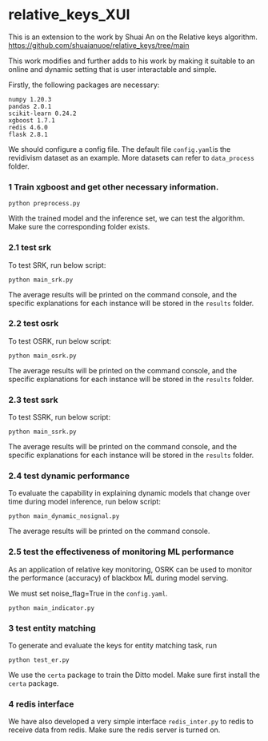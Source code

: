 # relative_keys_XUI

This is an extension to the work by Shuai An on the Relative keys algorithm. https://github.com/shuaianuoe/relative_keys/tree/main 

This work modifies and further adds to his work by making it suitable to an online and dynamic setting that is user interactable and simple. 


Firstly, the following packages are necessary:
```
numpy 1.20.3
pandas 2.0.1
scikit-learn 0.24.2
xgboost 1.7.1
redis 4.6.0
flask 2.8.1

```

We should configure a config file. The default file `config.yaml`is the revidivism dataset as an example. More datasets can refer to `data_process` folder.

### 1 Train xgboost and get other necessary information.

```
python preprocess.py
```

With the trained model and the inference set, we can test the algorithm. Make sure the corresponding folder exists.

### 2.1 test srk

To test SRK, run below script:

```
python main_srk.py
```

The average results will be printed on the command console, and the specific explanations for each instance will be stored in the `results` folder.

### 2.2 test osrk

To test OSRK, run below script:

```
python main_osrk.py
```

The average results will be printed on the command console, and the specific explanations for each instance will be stored in the `results` folder.

### 2.3 test ssrk

To test SSRK, run below script:

```
python main_ssrk.py
```

The average results will be printed on the command console, and the specific explanations for each instance will be stored in the `results` folder.


### 2.4 test dynamic performance

To evaluate the capability in explaining dynamic models that change over time during model inference, run below script:

```
python main_dynamic_nosignal.py
```

The average results will be printed on the command console.

### 2.5 test the effectiveness of monitoring ML performance

As an application of relative key monitoring, OSRK can be used to monitor the performance (accuracy) of blackbox ML during model serving. 

We must set noise_flag=True in the `config.yaml`.

```
python main_indicator.py
```

### 3 test entity matching

To generate and evaluate the keys for entity matching task, run

```
python test_er.py
```

We use the `certa` package to train the Ditto model. Make sure first install the `certa` package. 

### 4 redis interface
We have also developed a very simple interface `redis_inter.py` to redis to receive data from redis. 
Make sure the redis server is turned on.
